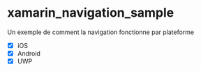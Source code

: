# xamarin_navigation_sample

Un exemple de comment la navigation fonctionne par plateforme
* [x]  iOS
* [x]  Android
* [x] UWP
